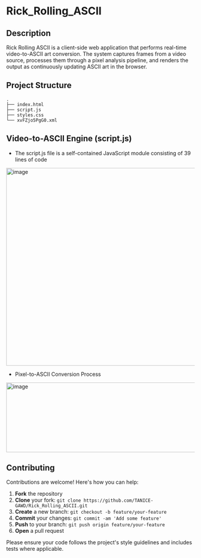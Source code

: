 # Rick_Rolling_ASCII


##  Description

Rick Rolling ASCII is a client-side web application that performs real-time video-to-ASCII art conversion. The system captures frames from a video source, processes them through a pixel analysis pipeline, and renders the output as continuously updating ASCII art in the browser.

##  Project Structure

```
.
├── index.html
├── script.js
├── styles.css
└── xvFZjo5PgG0.xml
```

## Video-to-ASCII Engine (script.js)
- The script.js file is a self-contained JavaScript module consisting of 39 lines of code

<img width="858" height="528" alt="image" src="https://github.com/user-attachments/assets/da7d1167-3afe-400d-8d52-0623bbb22628" />

- Pixel-to-ASCII Conversion Process


<img width="1659" height="186" alt="image" src="https://github.com/user-attachments/assets/ab262eeb-de20-48be-904c-a07be13c4abc" />



##  Contributing

Contributions are welcome! Here's how you can help:

1. **Fork** the repository
2. **Clone** your fork: `git clone https://github.com/TANICE-GAWD/Rick_Rolling_ASCII.git`
3. **Create** a new branch: `git checkout -b feature/your-feature`
4. **Commit** your changes: `git commit -am 'Add some feature'`
5. **Push** to your branch: `git push origin feature/your-feature`
6. **Open** a pull request

Please ensure your code follows the project's style guidelines and includes tests where applicable.
